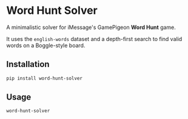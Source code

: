 # Word Hunt Solver

A minimalistic solver for iMessage's GamePigeon **Word Hunt** game.

It uses the `english-words` dataset and a depth-first search to find valid words on a Boggle-style board.

## Installation

```bash
pip install word-hunt-solver
```

## Usage
```bash
word-hunt-solver
```
